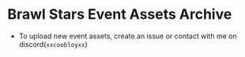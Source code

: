 # Brawl Stars Event Assets Archive
* To upload new event assets, create an issue or contact with me on discord(`xxcoobloyxx`)
